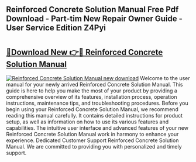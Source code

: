 ## Reinforced Concrete Solution Manual Free Pdf Download - Part-tim New Repair Owner Guide - User Service Edition Z4Pyi

# <h2><a href="http://bc48479.oget.top/?id=Reinforced+Concrete+Solution+Manual">🔗Download New 👉🔴 Reinforced Concrete Solution Manual</a></h2>

[![Reinforced Concrete Solution Manual new download](https://i.imgur.com/5g1atiW.png)](http://bc48479.oget.top/?id=Reinforced+Concrete+Solution+Manual)
Welcome to the user manual for your newly arrived Reinforced Concrete Solution Manual. This guide is here to help you make the most of your product by providing a comprehensive overview of its features, installation process, operation instructions, maintenance tips, and troubleshooting procedures. Before you begin using your Reinforced Concrete Solution Manual, we recommend reading this manual carefully. It contains detailed instructions for product setup, as well as information on how to use its various features and capabilities. The intuitive user interface and advanced features of your new Reinforced Concrete Solution Manual work in harmony to enhance your experience. Dedicated Customer Support Reinforced Concrete Solution Manual. We are committed to providing you with personalized and timely support.
